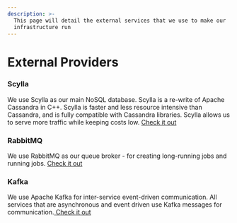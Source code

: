 ```yaml
---
description: >-
  This page will detail the external services that we use to make our
  infrastructure run
---
```


# External Providers

### Scylla

We use Scylla as our main NoSQL database. Scylla is a re-write of Apache Cassandra in C++. Scylla is faster and less resource intensive than Cassandra, and is fully compatible with Cassandra libraries. Scylla allows us to serve more traffic while keeping costs low. [Check it out](https://www.scylladb.com/)

### RabbitMQ

We use RabbitMQ as our queue broker - for creating long-running jobs and running jobs. [Check it out ](https://www.rabbitmq.com/)

### Kafka

We use Apache Kafka for inter-service event-driven communication. All services that are asynchronous and event driven use Kafka messages for communication.[ Check it out](https://kafka.apache.org/)
